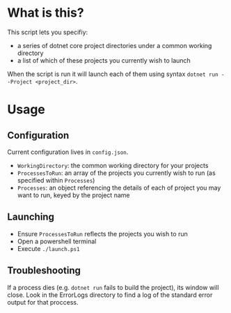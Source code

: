 # What is this?
This script lets you specifiy:
 - a series of dotnet core project directories under a common working directory
 - a list of which of these projects you currently wish to launch

When the script is run it will launch each of them using syntax `dotnet run --Project <project_dir>`.

# Usage
## Configuration
Current configuration lives in `config.json`.
- `WorkingDirectory`: the common working directory for your projects
- `ProcessesToRun`: an array of the projects you currently wish to run (as specified within `Processes`)
- `Processes`: an object referencing the details of each of project you may want to run, keyed by the project name

## Launching
- Ensure `ProcessesToRun` reflects the projects you wish to run
- Open a powershell terminal
- Execute `./launch.ps1`

## Troubleshooting
If a process dies (e.g. `dotnet run` fails to build the project), its window will close. Look in the ErrorLogs directory to find a log of the standard error output for that proccess.
